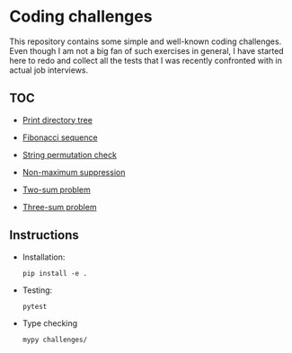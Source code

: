 # Coding challenges

This repository contains some simple and well-known coding challenges.
Even though I am not a big fan of such exercises in general, I have started here to redo
and collect all the tests that I was recently confronted with in actual job interviews.

## TOC

- [Print directory tree](challenges/tree.py)

- [Fibonacci sequence](challenges/fibonacci_numbers.py)

- [String permutation check](challenges/string_permutation.py)

- [Non-maximum suppression](challenges/non_max_suppression.py)

- [Two-sum problem](challenges/two_sum.py)

- [Three-sum problem](challenges/three_sum.py)

## Instructions

- Installation:
    ```
    pip install -e .
    ```

- Testing:
    ```
    pytest
    ```

- Type checking
    ```
    mypy challenges/
    ```


